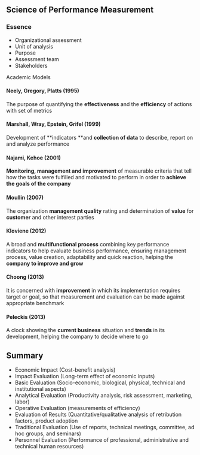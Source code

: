 ## Science of Performance Measurement

### Essence
- Organizational assessment
- Unit of analysis
- Purpose
- Assessment team
- Stakeholders

Academic Models
#### Neely, Gregory, Platts (1995)
The purpose of quantifying the **effectiveness** and the **efficiency** of actions with set of metrics
#### Marshall, Wray, Epstein, Grifel (1999)
Development of **indicators **and **collection of data** to describe, report on and analyze performance
#### Najami, Kehoe (2001) 
**Monitoring, management and improvement** of measurable criteria that tell how the tasks were fulfilled and motivated to perform in order to **achieve the goals of the company**
#### Moullin (2007)
The organization **management quality** rating and determination of **value** for **customer** and other interest parties
#### Kloviene (2012)
A broad and **multifunctional process** combining key performance indicators to help evaluate business performance, ensuring management process, value creation, adaptability and quick reaction, helping the **company to improve and grow**
#### Choong (2013)
It is concerned with **improvement** in which its implementation requires target or goal, so that measurement and evaluation can be made against appropriate benchmark
#### Peleckis (2013)
A clock showing the **current business** situation and **trends** in its development, helping the company to decide where to go

## Summary
- Economic Impact (Cost-benefit analysis)
- Impact Evaluation (Long-term effect of economic inputs)
- Basic Evaluation (Socio-economic, biological, physical, technical and institutional aspects)
- Analytical Evaluation (Productivity analysis, risk assessment, marketing, labor)
- Operative Evaluation (measurements of efficiency)
- Evaluation of Results (Quantitative/qualitative analysis of retribution factors, product adoption
- Traditional Evaluation (Use of reports, technical meetings, committee, ad hoc groups, and seminars)
- Personnel Evaluation (Performance of professional, administrative and technical human resources)